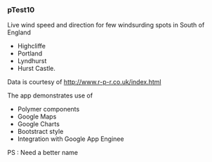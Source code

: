 ### pTest10

Live wind speed and direction for few windsurding spots in South of England
- Highcliffe
- Portland
- Lyndhurst
- Hurst Castle.

Data is courtesy of http://www.r-p-r.co.uk/index.html

The app demonstrates use of 
- Polymer components
- Google Maps
- Google Charts
- Bootstract style
- Integration with Google App Enginee

PS : Need a better name